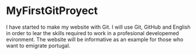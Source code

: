 # MyFirstGitProyect

I have started to make my website with Git.
I will use Git, GitHub and English in order to lear the skills required to work in  a profesional developemed evironment.
The website will be informative as an example for those who want to emigrate portugal.

